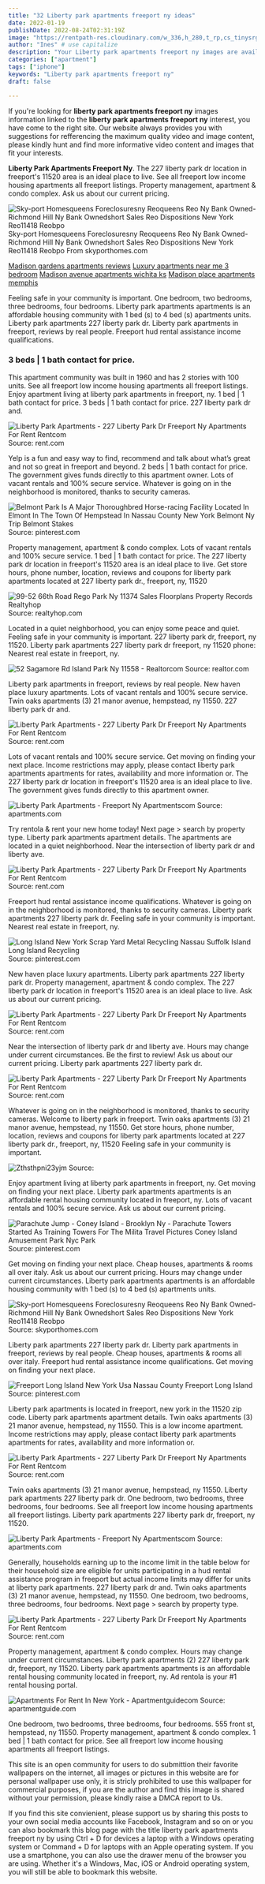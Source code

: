 ```yaml
---
title: "32 Liberty park apartments freeport ny ideas"
date: 2022-01-19
publishDate: 2022-08-24T02:31:19Z
image: "https://rentpath-res.cloudinary.com/w_336,h_280,t_rp,cs_tinysrgb,fl_force_strip,c_fill/e_unsharp_mask:50,q_auto/d6d482d436e73316eaf4061fd398ffd5"
author: "Ines" # use capitalize
description: "Your Liberty park apartments freeport ny images are available in this site. Liberty park apartments freeport ny are a topic that is being searched for and liked by netizens today. You can Find and Download the Liberty park apartments freeport ny files here. Get all free photos and vectors."
categories: ["apartment"]
tags: ["iphone"]
keywords: "Liberty park apartments freeport ny"
draft: false

---
```


If you're looking for **liberty park apartments freeport ny** images information linked to the **liberty park apartments freeport ny** interest, you have come to the right  site.  Our website always  provides you with  suggestions  for refferencing  the maximum  quality video and image  content, please kindly hunt and find more informative video content and images  that fit your interests.

**Liberty Park Apartments Freeport Ny**. The 227 liberty park dr location in freeport&#039;s 11520 area is an ideal place to live. See all freeport low income housing apartments all freeport listings. Property management, apartment &amp; condo complex. Ask us about our current pricing.

![Sky-port Homesqueens Foreclosuresny Reoqueens Reo Ny Bank Owned- Richmond Hill Ny Bank Ownedshort Sales Reo Dispositions New York Reo11418 Reobpo](https://closerealty.com/images/property_images/res222943_ap.rdcpix.com_eee5bdb1b9e79a62b62d32dfcdbb86ecl-m2778148391od-w1024_h768.jpg "Sky-port Homesqueens Foreclosuresny Reoqueens Reo Ny Bank Owned- Richmond Hill Ny Bank Ownedshort Sales Reo Dispositions New York Reo11418 Reobpo")
Sky-port Homesqueens Foreclosuresny Reoqueens Reo Ny Bank Owned- Richmond Hill Ny Bank Ownedshort Sales Reo Dispositions New York Reo11418 Reobpo From skyporthomes.com

[Madison gardens apartments reviews](/madison-gardens-apartments-reviews/)
[Luxury apartments near me 3 bedroom](/luxury-apartments-near-me-3-bedroom/)
[Madison avenue apartments wichita ks](/madison-avenue-apartments-wichita-ks/)
[Madison place apartments memphis](/madison-place-apartments-memphis/)

Feeling safe in your community is important. One bedroom, two bedrooms, three bedrooms, four bedrooms. Liberty park apartments apartments is an affordable housing community with 1 bed (s) to 4 bed (s) apartments units. Liberty park apartments 227 liberty park dr. Liberty park apartments in freeport, reviews by real people. Freeport hud rental assistance income qualifications.

### 3 beds | 1 bath contact for price.

This apartment community was built in 1960 and has 2 stories with 100 units. See all freeport low income housing apartments all freeport listings. Enjoy apartment living at liberty park apartments in freeport, ny. 1 bed | 1 bath contact for price. 3 beds | 1 bath contact for price. 227 liberty park dr and.


![Liberty Park Apartments - 227 Liberty Park Dr Freeport Ny Apartments For Rent Rentcom](https://rentpath-res.cloudinary.com/$img_current/t_3x2_jpg_xl/t_unpaid/2f3633956d232f1689a143456ea2267f "Liberty Park Apartments - 227 Liberty Park Dr Freeport Ny Apartments For Rent Rentcom")
Source: rent.com

Yelp is a fun and easy way to find, recommend and talk about what’s great and not so great in freeport and beyond. 2 beds | 1 bath contact for price. The government gives funds directly to this apartment owner. Lots of vacant rentals and 100% secure service. Whatever is going on in the neighborhood is monitored, thanks to security cameras.

![Belmont Park Is A Major Thoroughbred Horse-racing Facility Located In Elmont In The Town Of Hempstead In Nassau County New York Belmont Ny Trip Belmont Stakes](https://i.pinimg.com/originals/0e/ef/38/0eef38e423f4bee96d58d6c8f0563333.jpg "Belmont Park Is A Major Thoroughbred Horse-racing Facility Located In Elmont In The Town Of Hempstead In Nassau County New York Belmont Ny Trip Belmont Stakes")
Source: pinterest.com

Property management, apartment &amp; condo complex. Lots of vacant rentals and 100% secure service. 1 bed | 1 bath contact for price. The 227 liberty park dr location in freeport&#039;s 11520 area is an ideal place to live. Get store hours, phone number, location, reviews and coupons for liberty park apartments located at 227 liberty park dr., freeport, ny, 11520

![99-52 66th Road Rego Park Ny 11374 Sales Floorplans Property Records Realtyhop](https://photos.realtyhop.com/p/s/990x990/5885604_5b2110b84cc3d24258b76f5102ad5e037a44f42b99345210b66aa0c45a201b3d.webp "99-52 66th Road Rego Park Ny 11374 Sales Floorplans Property Records Realtyhop")
Source: realtyhop.com

Located in a quiet neighborhood, you can enjoy some peace and quiet. Feeling safe in your community is important. 227 liberty park dr, freeport, ny 11520. Liberty park apartments 227 liberty park dr freeport, ny 11520 phone: Nearest real estate in freeport, ny.

![52 Sagamore Rd Island Park Ny 11558 - Realtorcom](https://ap.rdcpix.com/f7fd87c11022948ef203d56085882178l-m791761496xd-w640_h480_q80.jpg "52 Sagamore Rd Island Park Ny 11558 - Realtorcom")
Source: realtor.com

Liberty park apartments in freeport, reviews by real people. New haven place luxury apartments. Lots of vacant rentals and 100% secure service. Twin oaks apartments (3) 21 manor avenue, hempstead, ny 11550. 227 liberty park dr and.

![Liberty Park Apartments - 227 Liberty Park Dr Freeport Ny Apartments For Rent Rentcom](https://rentpath-res.cloudinary.com/$img_current/t_3x2_jpg_xl/t_unpaid/1bc8bee49eb36b0c73b8fc2eb4eac34b "Liberty Park Apartments - 227 Liberty Park Dr Freeport Ny Apartments For Rent Rentcom")
Source: rent.com

Lots of vacant rentals and 100% secure service. Get moving on finding your next place. Income restrictions may apply, please contact liberty park apartments apartments for rates, availability and more information or. The 227 liberty park dr location in freeport&#039;s 11520 area is an ideal place to live. The government gives funds directly to this apartment owner.

![Liberty Park Apartments - Freeport Ny Apartmentscom](https://images1.apartments.com/i2/CEkDqoIzWy81N6YC4qMkgE_GMfdVoXJkasaF5-Np5mc/111/liberty-park-apartments-freeport-ny-primary-photo.jpg "Liberty Park Apartments - Freeport Ny Apartmentscom")
Source: apartments.com

Try rentola &amp; rent your new home today! Next page &gt; search by property type. Liberty park apartments apartment details. The apartments are located in a quiet neighborhood. Near the intersection of liberty park dr and liberty ave.

![Liberty Park Apartments - 227 Liberty Park Dr Freeport Ny Apartments For Rent Rentcom](https://rentpath-res.cloudinary.com/$img_current/t_3x2_jpg_xl/t_unpaid/4c2118a95b0eacc2bea50615ccf612a9 "Liberty Park Apartments - 227 Liberty Park Dr Freeport Ny Apartments For Rent Rentcom")
Source: rent.com

Freeport hud rental assistance income qualifications. Whatever is going on in the neighborhood is monitored, thanks to security cameras. Liberty park apartments 227 liberty park dr. Feeling safe in your community is important. Nearest real estate in freeport, ny.

![Long Island New York Scrap Yard Metal Recycling Nassau Suffolk Island Long Island Recycling](https://i.pinimg.com/600x315/b2/38/f3/b238f30d21caaacc90ee52a04f0f31c2.jpg "Long Island New York Scrap Yard Metal Recycling Nassau Suffolk Island Long Island Recycling")
Source: pinterest.com

New haven place luxury apartments. Liberty park apartments 227 liberty park dr. Property management, apartment &amp; condo complex. The 227 liberty park dr location in freeport&#039;s 11520 area is an ideal place to live. Ask us about our current pricing.

![Liberty Park Apartments - 227 Liberty Park Dr Freeport Ny Apartments For Rent Rentcom](https://rentpath-res.cloudinary.com/$img_current/t_3x2_jpg_xl/t_unpaid/fc7ba2016812a355a4804953ed030c31 "Liberty Park Apartments - 227 Liberty Park Dr Freeport Ny Apartments For Rent Rentcom")
Source: rent.com

Near the intersection of liberty park dr and liberty ave. Hours may change under current circumstances. Be the first to review! Ask us about our current pricing. Liberty park apartments 227 liberty park dr.

![Liberty Park Apartments - 227 Liberty Park Dr Freeport Ny Apartments For Rent Rentcom](https://rentpath-res.cloudinary.com/$img_current/t_3x2_jpg_xl/t_unpaid/92193796b1e42dcfd5a59556efd1b321 "Liberty Park Apartments - 227 Liberty Park Dr Freeport Ny Apartments For Rent Rentcom")
Source: rent.com

Whatever is going on in the neighborhood is monitored, thanks to security cameras. Welcome to liberty park in freeport. Twin oaks apartments (3) 21 manor avenue, hempstead, ny 11550. Get store hours, phone number, location, reviews and coupons for liberty park apartments located at 227 liberty park dr., freeport, ny, 11520 Feeling safe in your community is important.

![Zthsthpni23yjm](https://pi.movoto.com/p/482/3362754_0_7fFuNY_p.jpeg "Zthsthpni23yjm")
Source: 

Enjoy apartment living at liberty park apartments in freeport, ny. Get moving on finding your next place. Liberty park apartments apartments is an affordable rental housing community located in freeport, ny. Lots of vacant rentals and 100% secure service. Ask us about our current pricing.

![Parachute Jump - Coney Island - Brooklyn Ny - Parachute Towers Started As Training Towers For The Milita Travel Pictures Coney Island Amusement Park Nyc Park](https://i.pinimg.com/originals/a2/ce/f9/a2cef9660686742fdbd73a34e745474b.jpg "Parachute Jump - Coney Island - Brooklyn Ny - Parachute Towers Started As Training Towers For The Milita Travel Pictures Coney Island Amusement Park Nyc Park")
Source: pinterest.com

Get moving on finding your next place. Cheap houses, apartments &amp; rooms all over italy. Ask us about our current pricing. Hours may change under current circumstances. Liberty park apartments apartments is an affordable housing community with 1 bed (s) to 4 bed (s) apartments units.

![Sky-port Homesqueens Foreclosuresny Reoqueens Reo Ny Bank Owned- Richmond Hill Ny Bank Ownedshort Sales Reo Dispositions New York Reo11418 Reobpo](https://closerealty.com/images/property_images/res222943_ap.rdcpix.com_eee5bdb1b9e79a62b62d32dfcdbb86ecl-m2778148391od-w1024_h768.jpg "Sky-port Homesqueens Foreclosuresny Reoqueens Reo Ny Bank Owned- Richmond Hill Ny Bank Ownedshort Sales Reo Dispositions New York Reo11418 Reobpo")
Source: skyporthomes.com

Liberty park apartments 227 liberty park dr. Liberty park apartments in freeport, reviews by real people. Cheap houses, apartments &amp; rooms all over italy. Freeport hud rental assistance income qualifications. Get moving on finding your next place.

![Freeport Long Island New York Usa Nassau County Freeport Long Island](https://i.pinimg.com/originals/63/01/b5/6301b57921a64e788c0e1c7eef656553.jpg "Freeport Long Island New York Usa Nassau County Freeport Long Island")
Source: pinterest.com

Liberty park apartments is located in freeport, new york in the 11520 zip code. Liberty park apartments apartment details. Twin oaks apartments (3) 21 manor avenue, hempstead, ny 11550. This is a low income apartment. Income restrictions may apply, please contact liberty park apartments apartments for rates, availability and more information or.

![Liberty Park Apartments - 227 Liberty Park Dr Freeport Ny Apartments For Rent Rentcom](https://rentpath-res.cloudinary.com/$img_current/t_3x2_jpg_xl/t_unpaid/3715de81fcbc3de15446879fed9e969f "Liberty Park Apartments - 227 Liberty Park Dr Freeport Ny Apartments For Rent Rentcom")
Source: rent.com

Twin oaks apartments (3) 21 manor avenue, hempstead, ny 11550. Liberty park apartments 227 liberty park dr. One bedroom, two bedrooms, three bedrooms, four bedrooms. See all freeport low income housing apartments all freeport listings. Liberty park apartments 227 liberty park dr, freeport, ny 11520.

![Liberty Park Apartments - Freeport Ny Apartmentscom](https://images1.apartments.com/i2/LNj2x775o1bTJWjoe9SrtbuZHrSiyHhySOhhlLDSQiA/111/liberty-park-apartments-freeport-ny-building-photo.jpg "Liberty Park Apartments - Freeport Ny Apartmentscom")
Source: apartments.com

Generally, households earning up to the income limit in the table below for their household size are eligible for units participating in a hud rental assistance program in freeport but actual income limits may differ for units at liberty park apartments. 227 liberty park dr and. Twin oaks apartments (3) 21 manor avenue, hempstead, ny 11550. One bedroom, two bedrooms, three bedrooms, four bedrooms. Next page &gt; search by property type.

![Liberty Park Apartments - 227 Liberty Park Dr Freeport Ny Apartments For Rent Rentcom](https://rentpath-res.cloudinary.com/$img_current/t_3x2_jpg_xl/t_unpaid/0b19bdbd8f346e40ee6876e10b424463 "Liberty Park Apartments - 227 Liberty Park Dr Freeport Ny Apartments For Rent Rentcom")
Source: rent.com

Property management, apartment &amp; condo complex. Hours may change under current circumstances. Liberty park apartments (2) 227 liberty park dr, freeport, ny 11520. Liberty park apartments apartments is an affordable rental housing community located in freeport, ny. Ad rentola is your #1 rental housing portal.

![Apartments For Rent In New York - Apartmentguidecom](https://rentpath-res.cloudinary.com/w_336,h_280,t_rp,cs_tinysrgb,fl_force_strip,c_fill/e_unsharp_mask:50,q_auto/d6d482d436e73316eaf4061fd398ffd5 "Apartments For Rent In New York - Apartmentguidecom")
Source: apartmentguide.com

One bedroom, two bedrooms, three bedrooms, four bedrooms. 555 front st, hempstead, ny 11550. Property management, apartment &amp; condo complex. 1 bed | 1 bath contact for price. See all freeport low income housing apartments all freeport listings.

This site is an open community for users to do submittion their favorite wallpapers on the internet, all images or pictures in this website are for personal wallpaper use only, it is stricly prohibited to use this wallpaper for commercial purposes, if you are the author and find this image is shared without your permission, please kindly raise a DMCA report to Us.

If you find this site convienient, please support us by sharing this posts to your own social media accounts like Facebook, Instagram and so on or you can also bookmark this blog page with the title liberty park apartments freeport ny by using Ctrl + D for devices a laptop with a Windows operating system or Command + D for laptops with an Apple operating system. If you use a smartphone, you can also use the drawer menu of the browser you are using. Whether it's a Windows, Mac, iOS or Android operating system, you will still be able to bookmark this website.
